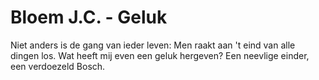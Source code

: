 # Bloem J.C. - Geluk
Niet anders is de gang van ieder leven:
Men raakt aan 't eind van alle dingen los.
Wat heeft mij even een geluk hergeven?
Een neevlige einder, een verdoezeld Bosch.